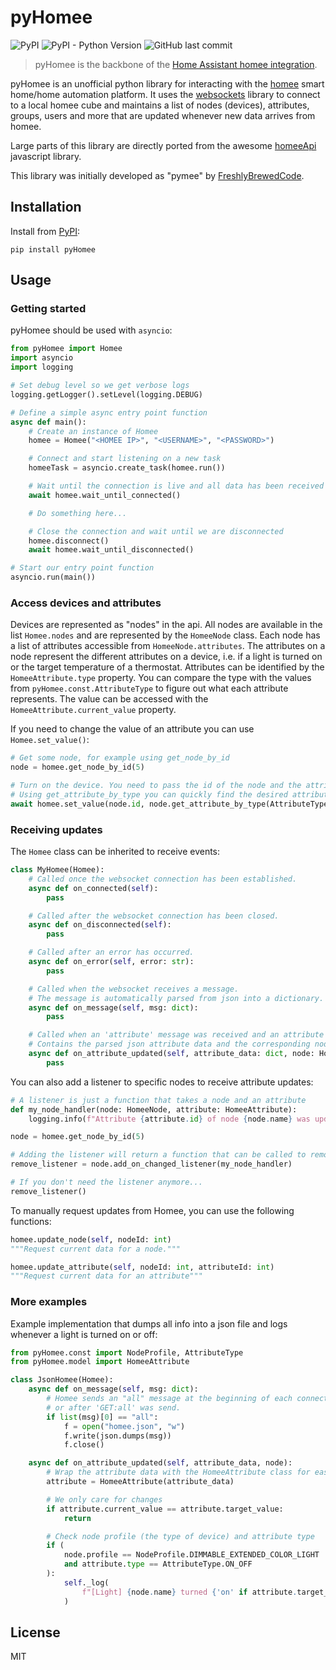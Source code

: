 # pyHomee

![PyPI](https://img.shields.io/pypi/v/pyHomee?style=for-the-badge)
![PyPI - Python Version](https://img.shields.io/pypi/pyversions/pyHomee?color=blue&logo=python&logoColor=yellow&style=for-the-badge)
![GitHub last commit](https://img.shields.io/github/last-commit/Taraman17/pyHomee?style=for-the-badge)

> pyHomee is the backbone of the [Home Assistant homee integration](https://github.com/Taraman17/hass-homee).

pyHomee is an unofficial python library for interacting with the [homee](https://hom.ee) smart home/home automation platform. It uses the [websockets](https://github.com/aaugustin/websockets) library to connect to a local homee cube and maintains a list of nodes (devices), attributes, groups, users and more that are updated whenever new data arrives from homee.

Large parts of this library are directly ported from the awesome [homeeApi](https://github.com/stfnhmplr/homee-api) javascript library.

This library was initially developed as "pymee" by [FreshlyBrewedCode](https://github.com/FreshlyBrewedCode/pymee).

## Installation

Install from [PyPI](https://pypi.org/project/pyHomee/):

```
pip install pyHomee
```

## Usage

### Getting started

pyHomee should be used with `asyncio`:

```python
from pyHomee import Homee
import asyncio
import logging

# Set debug level so we get verbose logs
logging.getLogger().setLevel(logging.DEBUG)

# Define a simple async entry point function
async def main():
    # Create an instance of Homee
    homee = Homee("<HOMEE IP>", "<USERNAME>", "<PASSWORD>")

    # Connect and start listening on a new task
    homeeTask = asyncio.create_task(homee.run())

    # Wait until the connection is live and all data has been received
    await homee.wait_until_connected()

    # Do something here...

    # Close the connection and wait until we are disconnected
    homee.disconnect()
    await homee.wait_until_disconnected()

# Start our entry point function
asyncio.run(main())
```

### Access devices and attributes

Devices are represented as "nodes" in the api. All nodes are available in the list `Homee.nodes` and are represented by the `HomeeNode` class.
Each node has a list of attributes accessible from `HomeeNode.attributes`. The attributes on a node represent the different attributes on a device, i.e. if a light is turned on or the target temperature of a thermostat. Attributes can be identified by the `HomeeAttribute.type` property. You can compare the type with the values from `pyHomee.const.AttributeType` to figure out what each attribute represents. The value can be accessed with the `HomeeAttribute.current_value` property.

If you need to change the value of an attribute you can use `Homee.set_value()`:

```python
# Get some node, for example using get_node_by_id
node = homee.get_node_by_id(5)

# Turn on the device. You need to pass the id of the node and the attribute as well as the value.
# Using get_attribute_by_type you can quickly find the desired attribute.
await homee.set_value(node.id, node.get_attribute_by_type(AttributeType.ON_OFF).id, 1)
```

### Receiving updates

The `Homee` class can be inherited to receive events:

```python
class MyHomee(Homee):
    # Called once the websocket connection has been established.
    async def on_connected(self):
        pass

    # Called after the websocket connection has been closed.
    async def on_disconnected(self):
        pass

    # Called after an error has occurred.
    async def on_error(self, error: str):
        pass

    # Called when the websocket receives a message.
    # The message is automatically parsed from json into a dictionary.
    async def on_message(self, msg: dict):
        pass

    # Called when an 'attribute' message was received and an attribute was updated.
    # Contains the parsed json attribute data and the corresponding node instance.
    async def on_attribute_updated(self, attribute_data: dict, node: HomeeNode):
        pass
```

You can also add a listener to specific nodes to receive attribute updates:

```python
# A listener is just a function that takes a node and an attribute
def my_node_handler(node: HomeeNode, attribute: HomeeAttribute):
    logging.info(f"Attribute {attribute.id} of node {node.name} was updated!")

node = homee.get_node_by_id(5)

# Adding the listener will return a function that can be called to remove the listener again
remove_listener = node.add_on_changed_listener(my_node_handler)

# If you don't need the listener anymore...
remove_listener()
```

To manually request updates from Homee, you can use the following functions:

```python
homee.update_node(self, nodeId: int)
"""Request current data for a node."""

homee.update_attribute(self, nodeId: int, attributeId: int)
"""Request current data for an attribute"""
```

### More examples

Example implementation that dumps all info into a json file and logs whenever a light is turned on or off:

```python
from pyHomee.const import NodeProfile, AttributeType
from pyHomee.model import HomeeAttribute

class JsonHomee(Homee):
    async def on_message(self, msg: dict):
        # Homee sends an "all" message at the beginning of each connection
        # or after 'GET:all' was send.
        if list(msg)[0] == "all":
            f = open("homee.json", "w")
            f.write(json.dumps(msg))
            f.close()

    async def on_attribute_updated(self, attribute_data, node):
        # Wrap the attribute data with the HomeeAttribute class for easier access
        attribute = HomeeAttribute(attribute_data)

        # We only care for changes
        if attribute.current_value == attribute.target_value:
            return

        # Check node profile (the type of device) and attribute type
        if (
            node.profile == NodeProfile.DIMMABLE_EXTENDED_COLOR_LIGHT
            and attribute.type == AttributeType.ON_OFF
        ):
            self._log(
                f"[Light] {node.name} turned {'on' if attribute.target_value == 1 else 'off'}"
            )
```

## License

MIT
